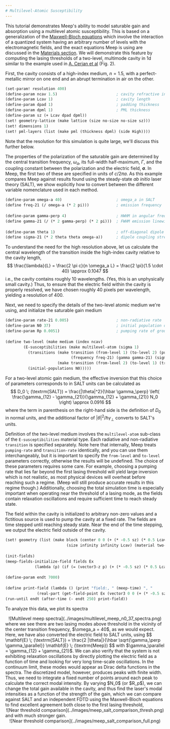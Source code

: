 ```yaml
---
# Multilevel-Atomic Susceptibility
---
```


This tutorial demonstrates Meep's ability to model saturable gain and absorption using a multilevel atomic susceptibility. This is based on a generalization of the [Maxwell-Bloch equations](https://en.wikipedia.org/wiki/Maxwell-Bloch_equations) which involve the interaction of a quantized system having an arbitrary number of levels with the electromagnetic fields, and the exact equations Meep is using are discussed in the [Materials section](../Materials.md#saturable-gain-and-absorption). We will demonstrate this feature by computing the lasing thresholds of a two-level, multimode cavity in 1d similar to the example used in [A. Cerjan et al](https://www.osapublishing.org/oe/abstract.cfm?uri=oe-20-1-474) (Fig. 2).


First, the cavity consists of a high-index medium, $n = 1.5$, with a perfect-metallic mirror on one end and an abrupt termination in air on the other.
```scm
(set-param! resolution 400)
(define-param ncav 1.5)                          ; cavity refractive index
(define-param Lcav 1)                            ; cavity length
(define-param dpad 1)                            ; padding thickness
(define-param dpml 1)                            ; PML thickness
(define-param sz (+ Lcav dpad dpml))
(set! geometry-lattice (make lattice (size no-size no-size sz)))
(set! dimensions 1)
(set! pml-layers (list (make pml (thickness dpml) (side High))))
```
Note that the resolution for this simulation is quite large, we'll discuss this further below.

The properties of the polarization of the saturable gain are determined by the central transition frequency, $\omega_a$, its full-width half-maximum, $\Gamma$, and the coupling constant between the polarization and the electric field, $\boldsymbol{\sigma}$. In Meep, the first two of these are specified in units of $c/2\pi a$. As this example compares Meep against results found using the steady-state *ab initio* laser theory (SALT), we show explicitly how to convert between the different variable nomenclature used in each method.
```scm
(define-param omega-a 40)                        ; omega_a in SALT
(define freq-21 (/ omega-a (* 2 pi)))            ; emission frequency  (units of 2\pi a/c)

(define-param gamma-perp 4)                      ; HWHM in angular frequency, SALT
(define gamma-21 (/ (* 2 gamma-perp) (* 2 pi)))  ; FWHM emission linewidth (units of 2\pi a/c)

(define-param theta 1)                           ; off-diagonal dipole matrix element
(define sigma-21 (* 2 theta theta omega-a))      ; dipole coupling strength (hbar = 1)
```
To understand the need for the high resolution above, let us calculate the central wavelength of the transition inside the high-index cavity relative to the cavity length,
$$ \frac{\lambda}{L} = \frac{2 \pi c}{n \omega_a L} = \frac{2 \pi}{1.5 \cdot 40} \approx 0.1047 $$
i.e., the cavity contains roughly $10$ wavelengths. (Yes, this is an unphysically small cavity.) Thus, to ensure that the electric field within the cavity is properly resolved, we have chosen roughly $40$ pixels per wavelength, yielding a resolution of 400.

Next, we need to specify the details of the two-level atomic medium we're using, and initialize the saturable gain medium
```scm
(define-param rate-21 0.005)                     ; non-radiative rate  (units of c/a)
(define-param N0 37)                             ; initial population density of ground state
(define-param Rp 0.0051)                         ; pumping rate of ground to excited state

(define two-level (make medium (index ncav)
        (E-susceptibilities (make multilevel-atom (sigma 1)
          (transitions (make transition (from-level 1) (to-level 2) (pumping-rate Rp)
                             (frequency freq-21) (gamma gamma-21) (sigma sigma-21))
                       (make transition (from-level 2) (to-level 1) (transition-rate rate-21)))
          (initial-populations N0)))))
```
For a two-level atomic gain medium, the effective inversion that this choice of parameters corresponds to in SALT units can be calculated as
$$ D_0 \; (\textrm{SALT}) = \frac{|\theta|^2}{\hbar \gamma_\perp} \left( \frac{\gamma_{12} - \gamma_{21}}{\gamma_{12} + \gamma_{21}} N_0 \right) \approx 0.0916 $$
where the term in parenthesis on the right-hand side is the definition of $D_0$ in normal units, and the additional factor of $|\theta|^2 / \hbar \gamma_\perp$ converts to SALT's units.

Definition of the two-level medium involves the `multilevel-atom` sub-class of the `E-susceptibilities` material type. Each radiative and non-radiative `transition` is specified separately. Note here that internally, Meep treats `pumping-rate` and `transition-rate` identically, and you can use them interchangeably, but it is important to specify the `from-level` and `to-level` parameters correctly, otherwise the results will be undefined. The choice of these parameters requires some care. For example, choosing a pumping rate that lies far beyond the first lasing threshold will yield large inversion which is not realistic, as most physical devices will overheat before reaching such a regime. (Meep will still produce accurate results in this regime though.) Additionally, choosing the total simulation time is especially important when operating near the threshold of a lasing mode, as the fields contain relaxation oscillations and require sufficient time to reach steady state. 

The field within the cavity is initialized to arbitrary non-zero values and a fictitious source is used to pump the cavity at a fixed rate. The fields are time stepped until reaching steady state. Near the end of the time stepping, we output the electric field outside of the cavity.

```scm
(set! geometry (list (make block (center 0 0 (+ (* -0.5 sz) (* 0.5 Lcav)))
                           (size infinity infinity Lcav) (material two-level))))
			   
(init-fields)
(meep-fields-initialize-field fields Ex
             (lambda (p) (if (= (vector3-z p) (+ (* -0.5 sz) (* 0.5 Lcav))) 1 0)))

(define-param endt 7000)

(define print-field (lambda () (print "field:, " (meep-time) ", "
              (real-part (get-field-point Ex (vector3 0 0 (+ (* -0.5 sz) Lcav (* 0.5 dpad))))) "\n")))
(run-until endt (after-time (- endt 250) print-field))
```

To analyze this data, we plot its spectra
<center>
![Multilevel meep spectra](../images/multilevel_meep_n0_37_spectra.png)
</center>
where we see there are two lasing modes above threshold in the vicinity of the center transition frequency, $\omega_a = 40$, as we would expect. Here, we have also converted the electric field to SALT units, using 
$$ \mathbf{E} \; (\textrm{SALT}) = \frac{2 |\theta|}{\hbar \sqrt{\gamma_\perp \gamma_\parallel}} \mathbf{E} \; (\textrm{Meep}) $$
with $\gamma_\parallel = \gamma_{12} + \gamma_{21}$. We can also verify that the system is not exhibiting relaxation oscillations by directly plotting the electric field as a function of time and looking for very long time-scale oscillations. In the continuum limit, these modes would appear as Dirac delta functions in the spectra. The discretized model, however, produces peaks with finite width. Thus, we need to integrate a fixed number of points around each peak to calculate the correct modal intensity. By varying $N_0$ (or $R_p$), we can change the total gain available in the cavity, and thus find the laser's modal intensities as a function of the strength of the gain, which we can compare against SALT and an independent FDTD using the Maxwell-Bloch equations to find excellent agreement both close to the first lasing threshold, 
<center>
![Near threshold comparison](../images/meep_salt_comparison_thresh.png)
</center>
and with much stronger gain.
<center>
![Near threshold comparison](../images/meep_salt_comparison_full.png)
</center>